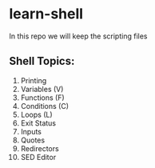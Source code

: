 # learn-shell
In this repo we will keep the scripting files

Shell Topics:
--------
1. Printing
2. Variables (V)
3. Functions (F)
4. Conditions (C)
5. Loops (L)
6. Exit Status
7. Inputs
8. Quotes
9. Redirectors
10. SED Editor

##

